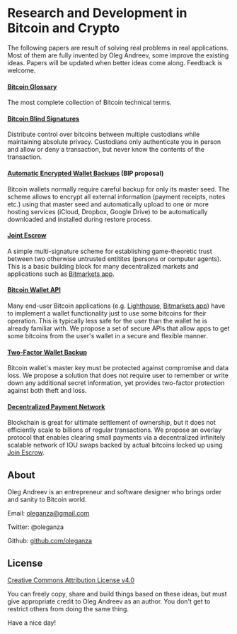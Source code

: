 Research and Development in Bitcoin and Crypto
==============================================

The following papers are result of solving real problems in real applications. Most of them are fully invented by Oleg Andreev, some improve the existing ideas. Papers will be updated when better ideas come along. Feedback is welcome.

#### [Bitcoin Glossary](BitcoinGlossary.md)

The most complete collection of Bitcoin technical terms.

#### [Bitcoin Blind Signatures](BitcoinBlindSignatures.md)

Distribute control over bitcoins between multiple custodians while maintaining absolute privacy. Custodians only authenticate you in person and allow or deny a transaction, but never know the contents of the transaction.

#### [Automatic Encrypted Wallet Backups](AutomaticEncryptedWalletBackups.md) (BIP proposal)

Bitcoin wallets normally require careful backup for only its master seed. The scheme allows to encrypt all external information (payment receipts, notes etc.) using that master seed and automatically upload to one or more hosting services (iCloud, Dropbox, Google Drive) to be automatically downloaded and installed during restore process.

#### [Joint Escrow](JointEscrow.md)

A simple multi-signature scheme for establishing game-theoretic trust between two otherwise untrusted entitites (persons or computer agents). This is a basic building block for many decentralized markets and applications such as [Bitmarkets app](http://voluntary.net/bitmarkets/).

#### [Bitcoin Wallet API](BitcoinWalletAPI/core_spec.md)

Many end-user Bitcoin applications (e.g. [Lighthouse](https://www.vinumeris.com/lighthouse), [Bitmarkets app](http://voluntary.net/bitmarkets/)) have to implement a wallet functionality just to use some bitcoins for their operation. This is typically less safe for the user than the wallet he is already familiar with. We propose a set of secure APIs that allow apps to get some bitcoins from the user's wallet in a secure and flexible manner.

#### [Two-Factor Wallet Backup](TwoFactorWalletBackup.md)

Bitcoin wallet's master key must be protected against compromise and data loss. We propose a solution that does not require user to remember or write down any additional secret information, yet provides two-factor protection against both theft and loss.

#### [Decentralized Payment Network](PaymentNetwork.md)

Blockchain is great for ultimate settlement of ownership, but it does not efficiently scale to billions of regular transactions. We propose an overlay protocol that enables clearing small payments via a decentralized infinitely scalable network of IOU swaps backed by actual bitcoins locked up using [Join Escrow](JointEscrow.md).

About
-----

Oleg Andreev is an entrepreneur and software designer who brings order and sanity to Bitcoin world.

Email: oleganza@gmail.com

Twitter: @oleganza

Github: [github.com/oleganza](https://github.com/oleganza)


License
-------

[Creative Commons Attribution License v4.0](http://creativecommons.org/licenses/by/4.0/)

You can freely copy, share and build things based on these ideas, but must give appropriate credit to Oleg Andreev as an author. You don't get to restrict others from doing the same thing.

Have a nice day!
